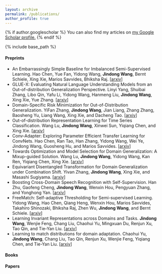 ```yaml
---
layout: archive
permalink: /publications/
author_profile: true
---
```


{% if author.googlescholar %}
  You can also find my articles on <u><a href="{{author.googlescholar}}">my Google Scholar profile</a>.</u>
{% endif %}

{% include base_path %}

#### Preprints

- An Embarrassingly Simple Baseline for Imbalanced Semi-Supervised Learning. Hao Chen, Yue Fan, Yidong Wang, **Jindong Wang**, Bernt Schiele, Xing Xie, Marios Savvides, Bhiksha Raj. [[arxiv](https://arxiv.org/abs/2211.11086)] 
- GLUE-X: Evaluating Natural Language Understanding Models from an Out-of-distribution Generalization Perspective. Linyi Yang, Shuibai Zhang, Libo Qin, Yafu Li, Yidong Wang, Hanmeng Liu, **Jindong Wang**, Xing Xie, Yue Zhang. [[arxiv](https://arxiv.org/abs/2211.08073)]
- Domain-Specific Risk Minimization for Out-of-Distribution Generalization. YiFan Zhang, **Jindong Wang**, Jian Liang, Zhang Zhang, Baosheng Yu, Liang Wang, Xing Xie, and Dacheng Tao. [[arxiv](https://arxiv.org/pdf/2208.08661.pdf)]
- Out-of-distribution Representation Learning for Time Series Classification. Wang Lu, **Jindong Wang**, Xinwei Sun, Yiqiang Chen, and Xing Xie. [[arxiv](https://arxiv.org/abs/2209.07027)]
- Conv-Adapter: Exploring Parameter Efficient Transfer Learning for ConvNets. Hao Chen, Ran Tao, Han Zhang, Yidong Wang, Wei Ye, Jindong Wang, Guosheng Hu, and Marios Savvides. [[arxiv](https://arxiv.org/abs/2208.07463)]
- Towards Optimization and Model Selection for Domain Generalization: A Mixup-guided Solution. Wang Lu, **Jindong Wang**, Yidong Wang, Kan Ren, Yiqiang Chen, Xing Xie. [[arxiv](https://arxiv.org/abs/2209.00652)]
- Equivariant Disentangled Transformation for Domain Generalization under Combination Shift. Yivan Zhang, **Jindong Wang**, Xing Xie, and Masashi Sugiyama. [[arxiv](https://arxiv.org/abs/2208.02011)]
- Boosting Cross-Domain Speech Recognition with Self-Supervision. Han Zhu, Gaofeng Cheng, **Jindong Wang**, Wenxin Hou, Pengyuan Zhang, and Yonghong Yan. [[arxiv](https://arxiv.org/abs/2206.09783)]
- FreeMatch: Self-adaptive Thresholding for Semi-supervised Learning. Yidong Wang, Hao Chen, Qiang Heng, Wenxin Hou, Marios Savvides, Takahiro Shinozaki, Bhiksha Raj, Zhen Wu, **Jindong Wang**, and Bernt Schiele. [[arxiv](https://arxiv.org/abs/2205.07246)]
- Learning Invariant Representations across Domains and Tasks. **Jindong Wang**, Wenjie Feng, Chang Liu, Chaohui Yu, Mingxuan Du, Renjun Xu, Tao Qin, and Tie-Yan Liu. [[arxiv](https://arxiv.org/abs/2103.05114)]
- Learning to match distributions for domain adaptation. Chaohui Yu, **Jindong Wang**, Chang Liu, Tao Qin, Renjun Xu, Wenjie Feng, Yiqiang Chen, and Tie-Yan Liu. [[arxiv](https://arxiv.org/abs/2007.10791)]


#### Books

#### Papers

